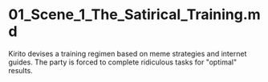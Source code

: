# 01_Scene_1_The_Satirical_Training.md
Kirito devises a training regimen based on meme strategies and internet guides. The party is forced to complete ridiculous tasks for "optimal" results.
